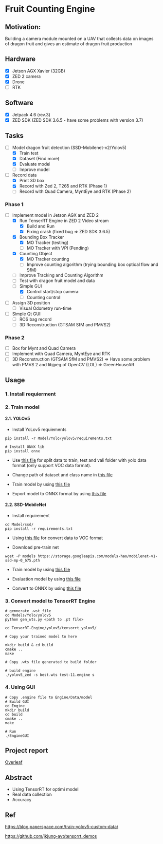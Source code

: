# Fruit Counting Engine

## Motivation: 

Building a camera module mounted on a UAV that collects data on images of dragon fruit and gives an estimate of dragon fruit production

## Hardware

- [x] Jetson AGX Xavier (32GB)
- [x] ZED 2 camera
- [x] Drone  
- [ ] RTK

## Software

- [x] Jetpack 4.6 (rev.3)
- [x] ZED SDK (ZED SDK 3.6.5 - have some problems with version 3.7)

## Tasks

- [ ] Model dragon fruit detection (SSD-Mobilenet-v2/Yolov5)
  - [x] Train test
  - [x] Dataset (Find more)
  - [x] Evaluate model
  - [ ] Improve model
- [ ] Record data 
  - [x] Print 3D box 
  - [x] Record with Zed 2, T265 and RTK (Phase 1)
  - [ ] Record with Quad Camera, MyntEye and RTK (Phase 2)

### Phase 1
- [ ] Implement model in Jetson AGX and ZED 2  
  - [x] Run TenserRT Engine in ZED 2 Video stream 
    - [x] Build and Run
    - [x] Fixing crash (fixed bug => ZED SDK 3.6.5) 
  - [x] Bounding Box Tracker
    - [x] MO Tracker (testing) 
    - [ ] MO Tracker with VPI (Pending)
  - [x] Counting Object 
    - [x] MO Tracker counting 
    - [ ] Improve counting algorithm (trying bounding box optical flow and SfM)
  - [ ] Improve Tracking and Counting Algorithm
  - [ ] Test with dragon fruit model and data
  - [ ] Simple GUI
    - [x] Control start/stop camera
    - [ ] Counting control

- [ ] Assign 3D position 
  - [ ] Visual Odometry run-time

- [ ] Simple Qt GUI 
  - [ ] ROS bag record
  - [ ] 3D Reconstruction (GTSAM SfM and PMVS2)
 
### Phase 2
- [ ] Box for Mynt and Quad Camera
- [ ] Implement with Quad Camera, MyntEye and RTK
- [ ] 3D Reconstruction (GTSAM SfM and PMVS2) => Have some problem with PMVS 2 and libjpeg of OpenCV (LOL) => GreenHouseAR

## Usage

### 1. Install requierment

### 2. Train model

#### 2.1. YOLOv5

- Install YoLov5 requiements

```
pip install -r Model/Yolo/yolov5/requirements.txt

# Install ONNX lib
pip install onnx
```

- Use [this file](https://github.com/lacie-life/FruitCountingEngine/blob/main/Model/Yolo/yolo-demo.ipynb) for split data to train, test and vali folder with yolo data format (only support VOC data format).

- Change path of dataset and class name in [this file](https://github.com/lacie-life/FruitCountingEngine/blob/main/Model/Yolo/yolov5/data/fruit.yaml)

- Train model by using [this file](https://github.com/lacie-life/FruitCountingEngine/blob/main/Model/Yolo/yolov5/train.py)

- Export model to ONNX format by using [this file](https://github.com/lacie-life/FruitCountingEngine/blob/main/Model/Yolo/yolov5/models/export.py)

#### 2.2. SSD-MobileNet

- Install requirement

```
cd Model/ssd/
pip install -r requirements.txt
```

- Using [this file](https://github.com/lacie-life/FruitCountingEngine/blob/main/Model/ssd/SSD_test.ipynb) for convert data to VOC format

- Download pre-train net
```
wget -P models https://storage.googleapis.com/models-hao/mobilenet-v1-ssd-mp-0_675.pth
```
- Train model by using [this file](https://github.com/lacie-life/FruitCountingEngine/blob/main/Model/ssd/train_ssd.py)

- Evaluation model by using [this file](https://github.com/lacie-life/FruitCountingEngine/blob/main/Model/ssd/eval_ssd.py)

- Convert to ONNX by using [this file](https://github.com/lacie-life/FruitCountingEngine/blob/main/Model/ssd/onnx_export.py)

### 3. Convert model to TensorRT Engine

```
# gennerate .wst file
cd Models/Yolo/yolov5
python gen_wts.py <path to .pt file>

cd TensorRT-Engine/yolov5/tensorrt_yolov5/

# Copy your trained model to here

mkdir build & cd build
cmake ..
make

# Copy .wts file generated to build folder

# build engine
./yolov5_zed -s best.wts test-11.engine s
```

### 4. Using GUI

```
# Copy .engine file to Engine/Data/model
# Build GUI
cd Engine
mkdir build
cd build
cmake ..
make

# Run
./EngineGUI
```
<Updating>

## Project report

[Overleaf](https://www.overleaf.com/read/nymnjngppwvc)

## Abstract

- Using TensorRT for optimi model
- Real data collection
- Accuracy

## Ref

https://blog.paperspace.com/train-yolov5-custom-data/
  
https://github.com/jkjung-avt/tensorrt_demos
